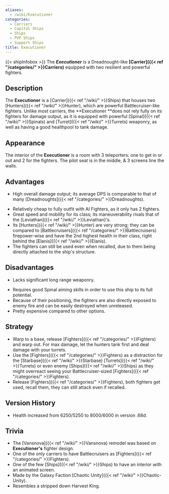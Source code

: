 ```yaml
---
aliases:
  - /wiki/Executioner
categories:
  - Carriers
  - Capital Ships
  - Ships
  - PVP Ships
  - Support Ships
title: Executioner
---
```


{{< shipInfobox >}} The **_Executioner_** is a Dreadnought-like **[Carrier]({{< ref "/categories/" >}}Carriers)** equipped with two resilient and powerful fighters.

## Description

The **Executioner** is a [Carrier]({{< ref "/wiki/" >}}Ships) that houses two [Hunters]({{< ref "/wiki/" >}}Hunter), which are powerful Battlecruiser-like fighters. Unlike most carriers, the **Executioner **does not rely fully on its fighters for damage output, as it is equipped with powerful [Spinal]({{< ref "/wiki/" >}}Spinals) and [Turret]({{< ref "/wiki/" >}}Turrets) weaponry, as well as having a good healthpool to tank damage.

## Appearance

The interior of the **Executioner** is a room with 3 teleporters: one to get in or out and 2 for the fighters. The pilot seat is in the middle, & 3 screens line the walls.

## Advantages

- High overall damage output; its average DPS is comparable to that of many [Dreadnoughts]({{< ref "/categories/" >}}Dreadnoughts).

<!-- -->

- Relatively cheap to fully outfit with AI Fighters, as it only has 2 fighters.
- Great speed and mobility for its class; its maneuverability rivals that of the [Leviathan]({{< ref "/wiki/" >}}Leviathan)'s.
- Its [Hunters]({{< ref "/wiki/" >}}Hunter) are very strong; they can be compared to [Battlecruisers]({{< ref "/categories/" >}}Battlecruisers) firepower-wise and have the 2nd highest health in their class, right behind the [Elanis]({{< ref "/wiki/" >}}Elanis).
- The fighters can still be used even when recalled, due to them being directly attached to the ship's structure.

## Disadvantages

- Lacks significant long range weaponry.

<!-- -->

- Requires good Spinal aiming skills in order to use this ship to its full potential.
- Because of their positioning, the fighters are also directly exposed to enemy fire and can be easily destroyed when unreleased.
- Pretty expensive compared to other options.

## Strategy

- Warp to a base, release [Fighters]({{< ref "/categories/" >}}Fighters) and warp out. For max damage, let the hunters tank first and deal damage with your turrets.
- Use the [Fighters]({{< ref "/categories/" >}}Fighters) as a distraction for the [Starbase]({{< ref "/wiki/" >}}Starbase) [Turrets]({{< ref "/wiki/" >}}Turrets) or even enemy [Ships]({{< ref "/wiki/" >}}Ships) as they might overreact seeing your Battlecruiser-sized [Fighters]({{< ref "/categories/" >}}Fighters).
- Release [Fighters]({{< ref "/categories/" >}}Fighters), both fighters get used, recall them, they can still attack even if recalled.

## Version History

- Health increased from 6250/5250 to 8000/6000 in version .68d.

## Trivia

- The [Vansnova]({{< ref "/wiki/" >}}Vansnova) remodel was based on **Executioner's** fighter design.
- One of the only carriers to have Battlecruisers as [Fighters]({{< ref "/categories/" >}}Fighters).
- One of the few [Ships]({{< ref "/wiki/" >}}Ships) to have an interior with an animated screen.
- Made by the Galaxy Faction [Chaotic Unity]({{< ref "/wiki/" >}}Chaotic-Unity).
- Resembles a stripped down Harvest King.
